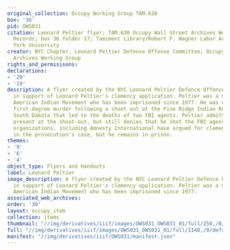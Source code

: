 ```yaml
---
original_collection: Occupy Working Group TAM.630
box: '36'
pid: OWS031
citation: Leonard Peltier flyer; TAM.630 Occupy Wall Street Archives Working Group
  Records; box 36 folder 17; Tamiment Library/Robert F. Wagner Labor Archives, New
  York University
creator: NYC Chapter, Leonard Peltier Defense Offense Committee; Occupy Wall Street
  Archives Working Group
rights_and_permisisons:
declarations:
- '20'
- '19'
description: A flyer created by the NYC Leonard Peltier Defence Offence Committee
  in support of Leonard Peltier's clemency application. Peltier was a member of the
  American Indian Movement who has been imprisoned since 1977. He was convicted of
  first-degree murder following a shoot out at the Pine Ridge Indian Reservation in
  South Dakota that led to the deaths of two FBI agents. Peltier admitted to being
  present at the shoot-out, but still denies that he shot the FBI agents. Human rights
  organizations, including Amnesty International have argued for clemency due to inconsistencies
  in the prosecution's case, but he remains in prison.
themes:
- '9'
- '6'
- '4'
object_type: Flyers and Handouts
label: Leonard Peltier
image_description: A flyer created by the NYC Leonard Peltier Defence Offence Committee
  in support of Leonard Peltier's clemency application. Peltier was a member of the
  American Indian Movement who has been imprisoned since 1977.
associated_web_archives:
order: '30'
layout: occupy_item
collection: items
thumbnail: "//img/derivatives/iiif/images/OWS031_OWS031_01/full/250,/0/default.jpg"
full: "//img/derivatives/iiif/images/OWS031_OWS031_01/full/1140,/0/default.jpg"
manifest: "//img/derivatives/iiif/OWS031/manifest.json"
---
```

